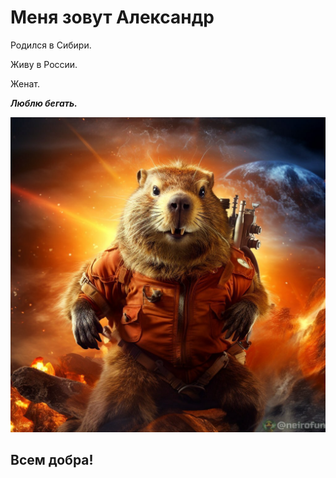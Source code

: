 # Меня зовут Александр
Родился в Сибири.

Живу в России.

Женат.

**_Люблю бегать._**

![Bobr](image.png)


## Всем добра!
